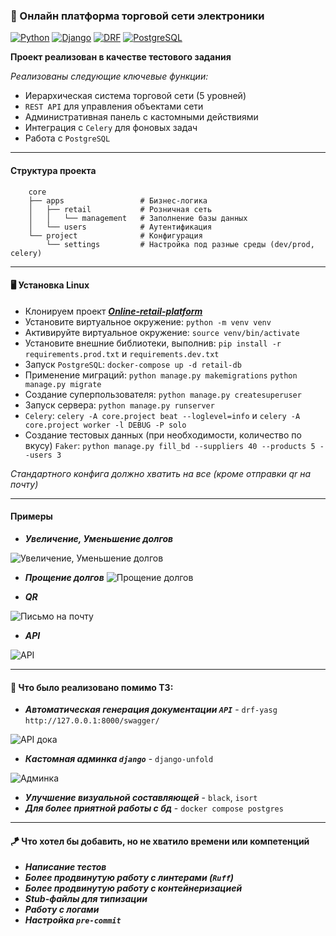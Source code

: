 ### 🏬 Онлайн платформа торговой сети электроники

[![Python](https://img.shields.io/badge/Python-3.12-blue?style=flat)](https://python.org)
[![Django](https://img.shields.io/badge/Django-5.2-092E20)](https://djangoproject.com)
[![DRF](https://img.shields.io/badge/DRF-3.16-9B59B6)](https://www.django-rest-framework.org)
[![PostgreSQL](https://img.shields.io/badge/PostgreSQL-17+-4169E1)](https://postgresql.org)


**Проект реализован в качестве тестового задания**

*Реализованы следующие ключевые функции:*

- Иерархическая система торговой сети (5 уровней)
- `REST API` для управления объектами сети
- Административная панель с кастомными действиями
- Интеграция с `Celery` для фоновых задач
- Работа с `PostgreSQL`

---
#### Структура проекта

```
    core
    ├── apps                 # Бизнес-логика
    │   ├── retail           # Розничная сеть
    │   │   └── management   # Заполнение базы данных
    │   └── users            # Аутентификация
    └── project              # Конфигурация
        └── settings         # Настройка под разные среды (dev/prod, celery)
```
---

#### :desktop_computer: Установка Linux

* Клонируем проект [***Online-retail-platform***](https://github.com/yakhovets-o/Online-retail-platform)
* Установите виртуальное окружение:  ```python -m venv venv```
* Активируйте виртуальное окружение: ```source venv/bin/activate```
* Установите внешние библиотеки, выполнив: ```pip install -r requirements.prod.txt``` и ```requirements.dev.txt```
* Запуск `PostgreSQL`: ```docker-compose up -d retail-db```
* Применение миграций: ```python manage.py makemigrations``` ```python manage.py migrate```
* Создание суперпользователя: ```python manage.py createsuperuser```
* Запуск сервера: ```python manage.py runserver```
* `Celery`: ```celery -A core.project beat --loglevel=info``` и ```celery -A core.project worker -l DEBUG -P solo```
* Создание тестовых данных (при необходимости, количество по вкусу) `Faker`: ```python manage.py fill_bd --suppliers 40 --products 5 --users 3``` 

*Стандартного конфига должно хватить на все (кроме отправки qr на почту)*

---
#### Примеры 
* ***Увеличение, Уменьшение долгов***

![Увеличение, Уменьшение долгов](https://github.com/user-attachments/assets/6faec2f3-dde3-42f0-85fc-da0946bccb42)


* ***Прощение долгов***
![Прощение долгов](https://github.com/user-attachments/assets/074b1dcf-96ae-4a06-9395-ebaeb8f9d1d4)

* ***QR***

![Письмо на почту](https://github.com/user-attachments/assets/c4b31888-7594-4107-96ec-4a9a9b701f16)

* ***API***

![API](https://github.com/user-attachments/assets/3de9ffc8-6d67-4473-a6ea-43f4d628511a)




---
#### 🛶  Что было реализовано помимо ТЗ:
* ***Автоматическая генерация документации `API`*** -  ```drf-yasg``` ```http://127.0.0.1:8000/swagger/```


![API дока](https://github.com/user-attachments/assets/e9bba1b1-2283-4ad7-8d9c-e1e35656d41b)

* ***Кастомная админка `django`*** - ```django-unfold```



![Админка](https://github.com/user-attachments/assets/eee9cee7-7f0c-4868-aa72-977d8f82ab75)

* ***Улучшение визуальной составляющей*** - ```black```, ```isort``` 
* ***Для более приятной работы с бд*** - ```docker compose postgres``` 

---
#### 🪁  Что хотел бы добавить, но не хватило времени или компетенций

* ***Написание тестов***
* ***Более продвинутую работу с линтерами (`Ruff`)***
* ***Более продвинутую работу с контейнеризацией***
* ***Stub-файлы  для типизации***
* ***Работу с логами***
* ***Настройка `pre-commit`***


